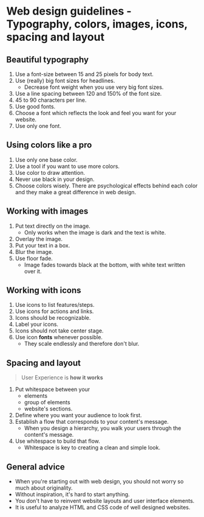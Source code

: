 # Web design guidelines - Typography, colors, images, icons, spacing and layout

## Beautiful typography
1. Use a font-size between 15 and 25 pixels for body text.
2. Use (really) big font sizes for headlines.
    - Decrease font weight when you use very big font sizes.   
3. Use a line spacing between 120 and 150% of the font size.
4. 45 to 90 characters per line.
5. Use good fonts.
6. Choose a font which reflects the look and feel you want for your website.
7. Use only one font.

## Using colors like a pro
1. Use only one base color.
2. Use a tool if you want to use more colors.
3. Use color to draw attention.
4. Never use black in your design.
5. Choose colors wisely. There are psychological effects behind each color and they make a great difference in web design.

## Working with images
1. Put text directly on the image.
    - Only works when the image is dark and the text is white.
2. Overlay the image.
3. Put your text in a box.
4. Blur the image.
5. Use floor fade.
    - Image fades towards black at the bottom, with white text written over it.

## Working with icons
1. Use icons to list features/steps.
2. Use icons for actions and links.
3. Icons should be recognizable.
4. Label your icons.
5. Icons should not take center stage.
6. Use icon **fonts** whenever possible.
    - They scale endlessly and therefore don't blur.

## Spacing and layout
> User Experience is **how it works**

1. Put whitespace between your
    - elements
    - group of elements
    - website's sections.
2. Define where you want your audience to look first.
3. Establish a flow that corresponds to your content's message.
    - When you design a hierarchy, you walk your users through the content's message.
4. Use whitespace to build that flow.
    - Whitespace is key to creating a clean and simple look.

## General advice
- When you're starting out with web design, you should not worry so much about originality.
- Without inspiration, it's hard to start anything.
- You don't have to reinvent website layouts and user interface elements.
- It is useful to analyze HTML and CSS code of well designed websites.